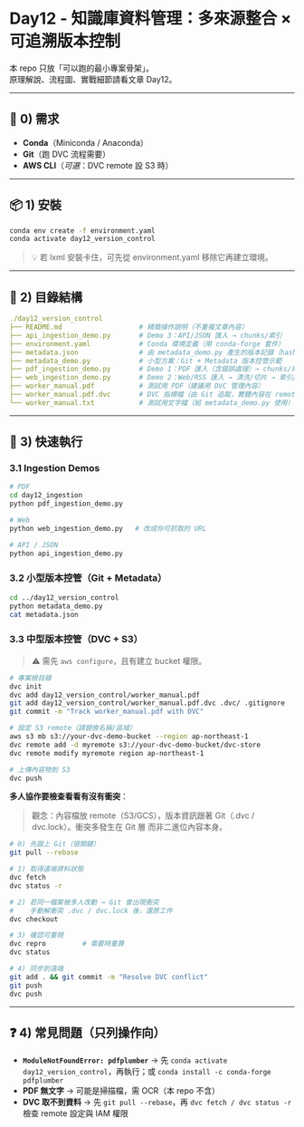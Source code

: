 # Day12 - 知識庫資料管理：多來源整合 × 可追溯版本控制

本 repo 只放「可以跑的最小專案骨架」。  
原理解說、流程圖、實戰細節請看文章 Day12。

---

## 🔧 0) 需求

- **Conda**（Miniconda / Anaconda）
- **Git**（跑 DVC 流程需要）
- **AWS CLI**（_可選_：DVC remote 設 S3 時）

---

## 📦 1) 安裝

```bash
conda env create -f environment.yaml
conda activate day12_version_control
```

> 💡 若 lxml 安裝卡住，可先從 environment.yaml 移除它再建立環境。

---

## 📁 2) 目錄結構

```yaml
./day12_version_control
├── README.md                   # 精簡操作說明（不重複文章內容）
├── api_ingestion_demo.py       # Demo 3：API/JSON 匯入 → chunks/索引
├── environment.yaml            # Conda 環境定義（用 conda-forge 套件）
├── metadata.json               # 由 metadata_demo.py 產生的版本記錄（hash/timestamp）
├── metadata_demo.py            # 小型方案：Git + Metadata 版本控管示範
├── pdf_ingestion_demo.py       # Demo 1：PDF 匯入（含錯誤處理）→ chunks/索引/查詢
├── web_ingestion_demo.py       # Demo 2：Web/RSS 匯入 → 清洗/切片 → 索引/查詢
├── worker_manual.pdf           # 測試用 PDF（建議用 DVC 管理內容）
├── worker_manual.pdf.dvc       # DVC 指標檔（由 Git 追蹤，實體內容在 remote）
└── worker_manual.txt           # 測試用文字檔（給 metadata_demo.py 使用）
```

---

## 🚀 3) 快速執行

### 3.1 Ingestion Demos

```bash
# PDF
cd day12_ingestion
python pdf_ingestion_demo.py

# Web
python web_ingestion_demo.py   # 改成你可抓取的 URL

# API / JSON
python api_ingestion_demo.py
```

### 3.2 小型版本控管（Git + Metadata）

```bash
cd ../day12_version_control
python metadata_demo.py
cat metadata.json
```

### 3.3 中型版本控管（DVC + S3）

> ⚠️ 需先 `aws configure`，且有建立 bucket 權限。

```bash
# 專案根目錄
dvc init
dvc add day12_version_control/worker_manual.pdf
git add day12_version_control/worker_manual.pdf.dvc .dvc/ .gitignore
git commit -m "Track worker_manual.pdf with DVC"

# 設定 S3 remote（請替換名稱/區域）
aws s3 mb s3://your-dvc-demo-bucket --region ap-northeast-1
dvc remote add -d myremote s3://your-dvc-demo-bucket/dvc-store
dvc remote modify myremote region ap-northeast-1

# 上傳內容物到 S3
dvc push
```

**多人協作要檢查看看有沒有衝突**：

> 觀念：內容檔放 remote（S3/GCS），版本資訊跟著 Git（.dvc / dvc.lock）。衝突多發生在 Git 層 而非二進位內容本身。

```bash
# 0) 先跟上 Git（很關鍵）
git pull --rebase

# 1) 取得遠端資料狀態
dvc fetch
dvc status -r

# 2) 若同一檔案被多人改動 → Git 會出現衝突
#    手動解衝突 .dvc / dvc.lock 後，還原工件
dvc checkout

# 3) 確認可重現
dvc repro         # 需要時重算
dvc status

# 4) 同步到遠端
git add . && git commit -m "Resolve DVC conflict"
git push
dvc push
```

---

## ❓ 4) 常見問題（只列操作向）

- **`ModuleNotFoundError: pdfplumber`** → 先 `conda activate day12_version_control`，再執行；或 `conda install -c conda-forge pdfplumber`
- **PDF 無文字** → 可能是掃描檔，需 OCR（本 repo 不含）
- **DVC 取不到資料** → 先 `git pull --rebase`，再 `dvc fetch / dvc status -r` 檢查 remote 設定與 IAM 權限

